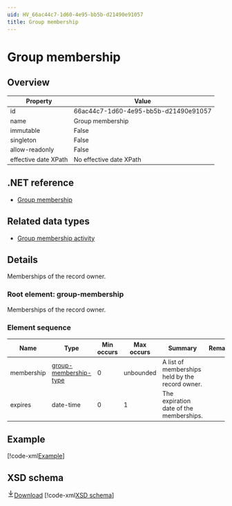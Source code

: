 ```yaml
---
uid: HV_66ac44c7-1d60-4e95-bb5b-d21490e91057
title: Group membership
---
```


# Group membership

## Overview

Property|Value
---|---
id|66ac44c7-1d60-4e95-bb5b-d21490e91057
name|Group membership
immutable|False
singleton|False
allow-readonly|False
effective date XPath|No effective date XPath

## .NET reference
- [Group membership](https://go.microsoft.com/fwlink/?LinkID=136140)

## Related data types

- [Group membership activity](xref:HV_e75fa095-31ed-4b30-b5f7-463963b5e734)

## Details
Memberships of the record owner.

<a name='group-membership'></a>

### Root element: group-membership

Memberships of the record owner.

### Element sequence

Name|Type|Min occurs|Max occurs|Summary|Remarks
---|---|---|---|---|---
membership|[group-membership-type](xref:HV_3e730686-781f-4616-aa0d-817bba8eb141#group-membership-type)|0|unbounded|A list of memberships held by the record owner.|
expires|date-time|0|1|The expiration date of the memberships.|

## Example
[!code-xml[Example](sample-xml/66ac44c7-1d60-4e95-bb5b-d21490e91057.xml)]

## XSD schema
[![Download](/healthvault/images/download.png)Download](xsd/group-membership.xsd)
[!code-xml[XSD schema](xsd/group-membership.xsd)]
